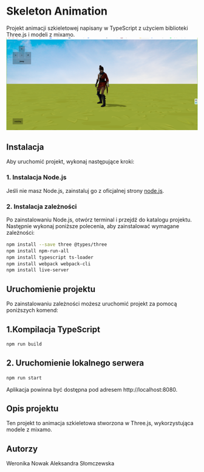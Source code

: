 # Skeleton Animation

Projekt animacji szkieletowej napisany w TypeScript z użyciem biblioteki Three.js i modeli z mixamo.
![example](https://github.com/werexa/SkeletonAnimation/blob/main/example.png?raw=true)
## Instalacja
Aby uruchomić projekt, wykonaj następujące kroki:

### 1. Instalacja Node.js
Jeśli nie masz Node.js, zainstaluj go z oficjalnej strony [node.js](https://nodejs.org/en).

### 2. Instalacja zależności
Po zainstalowaniu Node.js, otwórz terminal i przejdź do katalogu projektu. Następnie wykonaj poniższe polecenia, aby zainstalować wymagane zależności:

```bash
npm install --save three @types/three
npm install npm-run-all
npm install typescript ts-loader
npm install webpack webpack-cli
npm install live-server
```

## Uruchomienie projektu
Po zainstalowaniu zależności możesz uruchomić projekt za pomocą poniższych komend:

## 1.Kompilacja TypeScript
```bash
npm run build
```
## 2. Uruchomienie lokalnego serwera
```bash
npm run start
```

Aplikacja powinna być dostępna pod adresem http://localhost:8080.

## Opis projektu
Ten projekt to animacja szkieletowa stworzona w Three.js, wykorzystująca modele z mixamo.

## Autorzy
Weronika Nowak
Aleksandra Słomczewska
